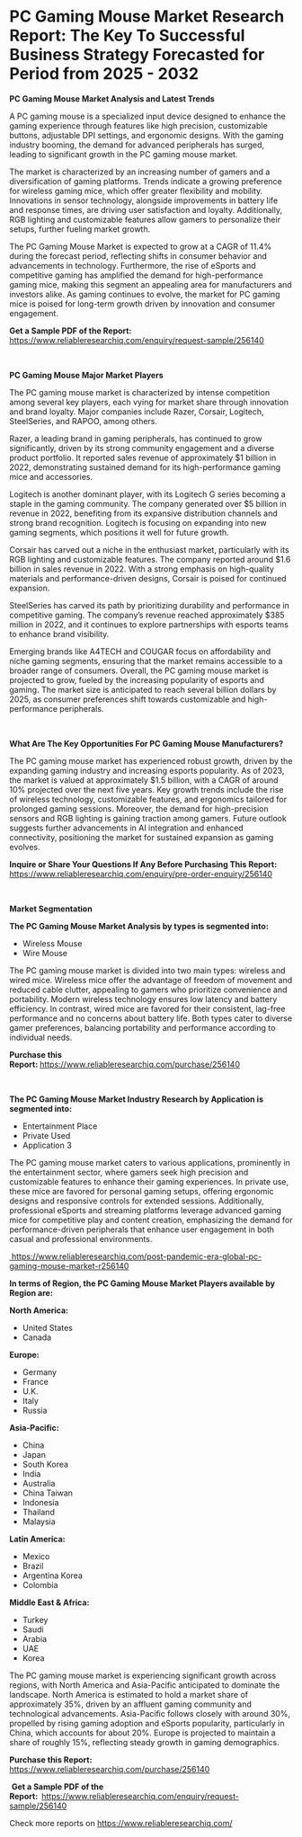 <p><h1>PC Gaming Mouse Market Research Report: The Key To Successful Business Strategy Forecasted for Period from 2025 - 2032</h1></p><p><strong>PC Gaming Mouse Market Analysis and Latest Trends</strong></p>
<p><p>A PC gaming mouse is a specialized input device designed to enhance the gaming experience through features like high precision, customizable buttons, adjustable DPI settings, and ergonomic designs. With the gaming industry booming, the demand for advanced peripherals has surged, leading to significant growth in the PC gaming mouse market.</p><p>The market is characterized by an increasing number of gamers and a diversification of gaming platforms. Trends indicate a growing preference for wireless gaming mice, which offer greater flexibility and mobility. Innovations in sensor technology, alongside improvements in battery life and response times, are driving user satisfaction and loyalty. Additionally, RGB lighting and customizable features allow gamers to personalize their setups, further fueling market growth.</p><p>The PC Gaming Mouse Market is expected to grow at a CAGR of 11.4% during the forecast period, reflecting shifts in consumer behavior and advancements in technology. Furthermore, the rise of eSports and competitive gaming has amplified the demand for high-performance gaming mice, making this segment an appealing area for manufacturers and investors alike. As gaming continues to evolve, the market for PC gaming mice is poised for long-term growth driven by innovation and consumer engagement.</p></p>
<p><strong>Get a Sample PDF of the Report:&nbsp;</strong> <a href="https://www.reliableresearchiq.com/enquiry/request-sample/256140?utm_campaign=2173&utm_medium=2&utm_source=Github&utm_content=ia&utm_term=09022025&utm_id=pc-gaming-mouse">https://www.reliableresearchiq.com/enquiry/request-sample/256140</a></p>
<p>&nbsp;</p>
<p><strong>PC Gaming Mouse Major Market Players</strong></p>
<p><p>The PC gaming mouse market is characterized by intense competition among several key players, each vying for market share through innovation and brand loyalty. Major companies include Razer, Corsair, Logitech, SteelSeries, and RAPOO, among others. </p><p>Razer, a leading brand in gaming peripherals, has continued to grow significantly, driven by its strong community engagement and a diverse product portfolio. It reported sales revenue of approximately $1 billion in 2022, demonstrating sustained demand for its high-performance gaming mice and accessories.</p><p>Logitech is another dominant player, with its Logitech G series becoming a staple in the gaming community. The company generated over $5 billion in revenue in 2022, benefiting from its expansive distribution channels and strong brand recognition. Logitech is focusing on expanding into new gaming segments, which positions it well for future growth.</p><p>Corsair has carved out a niche in the enthusiast market, particularly with its RGB lighting and customizable features. The company reported around $1.6 billion in sales revenue in 2022. With a strong emphasis on high-quality materials and performance-driven designs, Corsair is poised for continued expansion.</p><p>SteelSeries has carved its path by prioritizing durability and performance in competitive gaming. The company’s revenue reached approximately $385 million in 2022, and it continues to explore partnerships with esports teams to enhance brand visibility.</p><p>Emerging brands like A4TECH and COUGAR focus on affordability and niche gaming segments, ensuring that the market remains accessible to a broader range of consumers. Overall, the PC gaming mouse market is projected to grow, fueled by the increasing popularity of esports and gaming. The market size is anticipated to reach several billion dollars by 2025, as consumer preferences shift towards customizable and high-performance peripherals.</p></p>
<p>&nbsp;</p>
<p><strong>What Are The Key Opportunities For PC Gaming Mouse Manufacturers?</strong></p>
<p><p>The PC gaming mouse market has experienced robust growth, driven by the expanding gaming industry and increasing esports popularity. As of 2023, the market is valued at approximately $1.5 billion, with a CAGR of around 10% projected over the next five years. Key growth trends include the rise of wireless technology, customizable features, and ergonomics tailored for prolonged gaming sessions. Moreover, the demand for high-precision sensors and RGB lighting is gaining traction among gamers. Future outlook suggests further advancements in AI integration and enhanced connectivity, positioning the market for sustained expansion as gaming evolves.</p></p>
<p><strong>Inquire or Share Your Questions If Any Before Purchasing This Report:</strong> <a href="https://www.reliableresearchiq.com/enquiry/pre-order-enquiry/256140?utm_campaign=2173&utm_medium=2&utm_source=Github&utm_content=ia&utm_term=09022025&utm_id=pc-gaming-mouse">https://www.reliableresearchiq.com/enquiry/pre-order-enquiry/256140</a></p>
<p>&nbsp;</p>
<p><strong>Market Segmentation</strong></p>
<p><strong>The PC Gaming Mouse Market Analysis by types is segmented into:</strong></p>
<p><ul><li>Wireless Mouse</li><li>Wire Mouse</li></ul></p>
<p><p>The PC gaming mouse market is divided into two main types: wireless and wired mice. Wireless mice offer the advantage of freedom of movement and reduced cable clutter, appealing to gamers who prioritize convenience and portability. Modern wireless technology ensures low latency and battery efficiency. In contrast, wired mice are favored for their consistent, lag-free performance and no concerns about battery life. Both types cater to diverse gamer preferences, balancing portability and performance according to individual needs.</p></p>
<p><strong>Purchase this Report:&nbsp;</strong><a href="https://www.reliableresearchiq.com/purchase/256140?utm_campaign=2173&utm_medium=2&utm_source=Github&utm_content=ia&utm_term=09022025&utm_id=pc-gaming-mouse">https://www.reliableresearchiq.com/purchase/256140</a></p>
<p>&nbsp;</p>
<p><strong>The PC Gaming Mouse Market Industry Research by Application is segmented into:</strong></p>
<p><ul><li>Entertainment Place</li><li>Private Used</li><li>Application 3</li></ul></p>
<p><p>The PC gaming mouse market caters to various applications, prominently in the entertainment sector, where gamers seek high precision and customizable features to enhance their gaming experiences. In private use, these mice are favored for personal gaming setups, offering ergonomic designs and responsive controls for extended sessions. Additionally, professional eSports and streaming platforms leverage advanced gaming mice for competitive play and content creation, emphasizing the demand for performance-driven peripherals that enhance user engagement in both casual and professional environments.</p></p>
<p><a href="https://www.reliableresearchiq.com/post-pandemic-era-global-pc-gaming-mouse-market-r256140?utm_campaign=2173&utm_medium=2&utm_source=Github&utm_content=ia&utm_term=09022025&utm_id=pc-gaming-mouse">&nbsp;https://www.reliableresearchiq.com/post-pandemic-era-global-pc-gaming-mouse-market-r256140</a></p>
<p><strong>In terms of Region, the PC Gaming Mouse Market Players available by Region are:</strong></p>
<p>
    <p> <strong> North America: </strong>
        <ul>
            <li>United States</li>
            <li>Canada</li>
        </ul>
        </p> 
    <p> <strong> Europe: </strong>
        <ul>
            <li>Germany</li>
            <li>France</li>
            <li>U.K.</li>
            <li>Italy</li>
            <li>Russia</li>
        </ul>
        </p> 
    <p> <strong> Asia-Pacific: </strong>
        <ul>
            <li>China</li>
            <li>Japan</li>
            <li>South Korea</li>
            <li>India</li>
            <li>Australia</li>
            <li>China Taiwan</li>
            <li>Indonesia</li>
            <li>Thailand</li>
            <li>Malaysia</li>
        </ul>
        </p> 
    <p> <strong> Latin America: </strong>
        <ul>
            <li>Mexico</li>
            <li>Brazil</li>
            <li>Argentina Korea</li>
            <li>Colombia</li>
        </ul>
        </p> 
    <p> <strong> Middle East & Africa: </strong>
        <ul>
            <li>Turkey</li>
            <li>Saudi</li>
            <li>Arabia</li>
            <li>UAE</li>
            <li>Korea</li>
        </ul>
    </p>
    </p>
<p><p>The PC gaming mouse market is experiencing significant growth across regions, with North America and Asia-Pacific anticipated to dominate the landscape. North America is estimated to hold a market share of approximately 35%, driven by an affluent gaming community and technological advancements. Asia-Pacific follows closely with around 30%, propelled by rising gaming adoption and eSports popularity, particularly in China, which accounts for about 20%. Europe is projected to maintain a share of roughly 15%, reflecting steady growth in gaming demographics.</p></p>
<p><strong>Purchase this Report: </strong><a href="https://www.reliableresearchiq.com/purchase/256140?utm_campaign=2173&utm_medium=2&utm_source=Github&utm_content=ia&utm_term=09022025&utm_id=pc-gaming-mouse">https://www.reliableresearchiq.com/purchase/256140</a></p>
<p>&nbsp;<strong>Get a Sample PDF of the Report:&nbsp;&nbsp;</strong><a href="https://www.reliableresearchiq.com/enquiry/request-sample/256140?utm_campaign=2173&utm_medium=2&utm_source=Github&utm_content=ia&utm_term=09022025&utm_id=pc-gaming-mouse">https://www.reliableresearchiq.com/enquiry/request-sample/256140</a></p>
<p><strong></strong></p>
<p>Check more reports on <a href="https://www.reliableresearchiq.com/?utm_campaign=2173&utm_medium=2&utm_source=Github&utm_content=ia&utm_term=09022025&utm_id=pc-gaming-mouse">https://www.reliableresearchiq.com/</a></p>